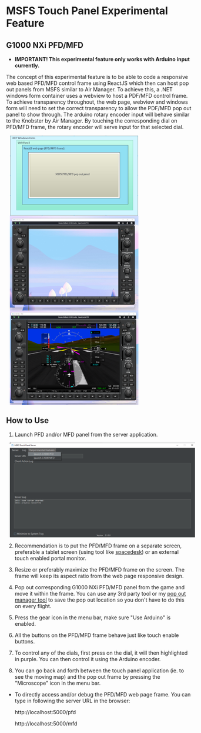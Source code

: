 # MSFS Touch Panel Experimental Feature

## G1000 NXi PFD/MFD

* **IMPORTANT! This experimental feature only works with Arduino input currently.**

The concept of this experimental feature is to be able to code a responsive web based PFD/MFD control frame using ReactJS which then can host pop out panels from MSFS similar to Air Manager. To achieve this, a .NET windows form container uses a webview to host a PDF/MFD control frame. To achieve transparency throughout, the web page, webview and windows form will need to set the correct transparency to allow the PDF/MFD pop out panel to show through. The arduino rotary encoder input will behave similar to the Knobster by Air Manager. By touching the corresponding dial on PFD/MFD frame, the rotary encoder will serve input for that selected dial.

<div float="left">
  <img src="screenshots/v0.1/experimental3.png" width="350" hspace="10" valign="top"/>
  <img src="screenshots/v0.1/experimental1.png" width="350" hspace="10" valign="top"/> 
   <img src="screenshots/v0.1/experimental2.png" width="350" hspace="10" valign="top"/> 
</div>

 
## How to Use
1. Launch PFD and/or MFD panel from the server application.  

<img src="screenshots/v0.1/experimental4.png" width="900" hspace="10" valign="top"/> 

2. Recommendation is to put the PFD/MFD frame on a separate screen, preferable a tablet screen (using tool like [spacedesk](https://www.spacedesk.net/)) or an external touch enabled portal monitor.

3. Resize or preferably maximize the PFD/MFD frame on the screen. The frame will keep its aspect ratio from the web page responsive design.

4. Pop out corresponding G1000 NXi PFD/MFD panel from the game and move it within the frame. You can use any 3rd party tool or my [pop out manager tool](https://github.com/hawkeye-stan/msfs-popout-panel-manager) to save the pop out location so you don't have to do this on every flight.

5. Press the gear icon in the menu bar, make sure "Use Arduino" is enabled.
 
6. All the buttons on the PFD/MFD frame behave just like touch enable buttons.

7. To control any of the dials, first press on the dial, it will then highlighted in purple. You can then control it using the Arduino encoder.

8. You can go back and forth between the touch panel application (ie. to see the moving map) and the pop out frame by pressing the "Microscope" icon in the menu bar.


* To directly access and/or debug the PFD/MFD web page frame. You can type in following the server URL in the browser:

	http://localhost:5000/pfd 

	http://localhost:5000/mfd 